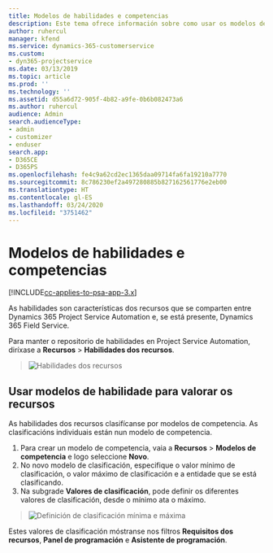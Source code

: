 ```yaml
---
title: Modelos de habilidades e competencias
description: Este tema ofrece información sobre como usar os modelos de habilidades e competencias.
author: ruhercul
manager: kfend
ms.service: dynamics-365-customerservice
ms.custom:
- dyn365-projectservice
ms.date: 03/13/2019
ms.topic: article
ms.prod: ''
ms.technology: ''
ms.assetid: d55a6d72-905f-4b82-a9fe-0b6b082473a6
ms.author: ruhercul
audience: Admin
search.audienceType:
- admin
- customizer
- enduser
search.app:
- D365CE
- D365PS
ms.openlocfilehash: fe4c9a62cd2ec1365daa09714fa6fa19210a7770
ms.sourcegitcommit: 8c786230ef2a497280885b827162561776e2eb00
ms.translationtype: HT
ms.contentlocale: gl-ES
ms.lasthandoff: 03/24/2020
ms.locfileid: "3751462"
---
```

# <a name="skills-and-proficiency-models"></a>Modelos de habilidades e competencias

[!INCLUDE[cc-applies-to-psa-app-3.x](../includes/cc-applies-to-psa-app-3x.md)]

As habilidades son características dos recursos que se comparten entre Dynamics 365 Project Service Automation e, se está presente, Dynamics 365 Field Service. 

Para manter o repositorio de habilidades en Project Service Automation, diríxase a **Recursos** \> **Habilidades dos recursos**. 

> ![Habilidades dos recursos](media/Resource-Management-image84.png)

## <a name="use-proficiency-models-to-rate-resources"></a>Usar modelos de habilidade para valorar os recursos

As habilidades dos recursos clasifícanse por modelos de competencia. As clasificacións individuais están nun modelo de competencia. 

1. Para crear un modelo de competencia, vaia a **Recursos** \> **Modelos de competencia** e logo seleccione **Novo**.
2. No novo modelo de clasificación, especifique o valor mínimo de clasificación, o valor máximo de clasificación e a entidade que se está clasificando.
3. Na subgrade **Valores de clasificación**, pode definir os diferentes valores de clasificación, desde o mínimo ata o máximo.

> ![Definición de clasificación mínima e máxima](media/Resource-Management-image85.png)

Estes valores de clasificación móstranse nos filtros **Requisitos dos recursos**, **Panel de programación** e **Asistente de programación**.
